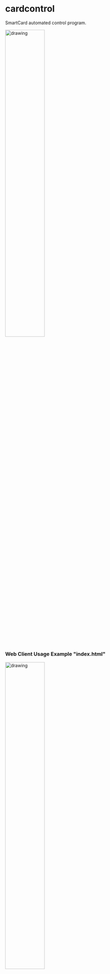 # cardcontrol
SmartCard automated control program.

<img src="./img/StationPic.jpg" alt="drawing" width="50%"/>

### Web Client Usage Example "index.html"
<img src="./img/cardControlExample.png" alt="drawing" width="50%"/>

### Web Client Usage Example "GET {URL}/insert {URL}/remove"
<img src="./img/webClientInsert.png" alt="drawing" width="50%"/>
<img src="./img/webClientRemove.png" alt="drawing" width="50%"/>

###  cardcontrol application usage

![alt text](./img/cardControlAppExample.png "Example: cardcontrol.py app usage")


###  Install on virgin Raspberry PI
Create raspberry PI image (32 bit lite version, no desktop) on SD card.
* https://www.raspberrypi.com/software/
* install and use raspberry PI imager.
* Configure image ahead of time with:
*    hostname: rpi-security
*    username: pi
*    password: 4rpiuser!
*    ssh enabled

Install SD card with image and boot up. 

SSH into raspberry PI:
hostname: rpi-security
username: pi

note:  If hostname resolution does not work you can find the IP address of the RPI using the App "Fing" on your phone.

```
sudo apt update
sudo apt upgrade
sudo raspi-config "Enable interfaces I2C and ssh"
sudo apt install git

"Python stuff"
sudo apt install python3-dev
sudo apt-get -y install python3-pip
sudo pip3 install adafruit-circuitpython-ssd1306

"Nodejs stuff"
Go to:  https://deb.nodesource.com/ and follow instructions to install latest nodejs.
or simply...

sudo apt install nodejs
sudo npm install express -g

"WiringPi Library and Utility"
cd ~
mkdir git
cd ./git
sudo apt-get purge wiringpi
git clone https://github.com/WiringPi/WiringPi.git
cd ./wiringPi
git pull origin
./build

"Test wiring pi":  
gpio

"cardcontrol APP"
cd ~/git
git clone https://github.com/marau777/cardcontrol
cd ./cardcontrol
git pull --rebase
cd ./cardcontrol
sudo ./install.sh
cd ./src
npm install -g

"Test cardcontrol.py": 
../src/python3 cardcontrol.py insert
../src/python3 cardcontrol.py remove
 
"Test cardcontrol-webserver.js":  
../src/node cardcontrol-webserver.js

"Open browser and go to URL  ( http://{your IP address}:3000 ) and the homepage should come up"

```
Bill of Materials:

Raspberry PI 4 Kit (SD card, power suppy etc):
https://www.amazon.com/CanaKit-Raspberry-4GB-Starter-Kit/dp/B07V5JTMV9/ref=sr_1_2_sspa?crid=24B2GUW30SGQ7&keywords=raspberry%2Bpi%2B4&qid=1696428340&sprefix=raspb%2Caps%2C188&sr=8-2-spons&sp_csd=d2lkZ2V0TmFtZT1zcF9hdGY&th=1

I2C Display:

https://www.amazon.com/Hosyond-Display-Self-Luminous-Compatible-Raspberry/dp/B09C5K91H7/ref=sr_1_2_sspa?crid=21BFYGN0S6W24&keywords=i2c%2Bdisplay&qid=1696428897&sprefix=i2c%2Bdisplay%2Caps%2C219&sr=8-2-spons&sp_csd=d2lkZ2V0TmFtZT1zcF9hdGY&th=1


Wire Jumpers:

https://www.amazon.com/UCEC-Breadboard-Jumper-Ribbon-Cables/dp/B071XLM454/ref=sr_1_7_sspa?crid=RPP8YEG0B0T2&keywords=wire%2Bjumpers&qid=1696428949&sprefix=wire%2Bjumpers%2Caps%2C174&sr=8-7-spons&sp_csd=d2lkZ2V0TmFtZT1zcF9tdGY&th=1

Servos:

https://www.amazon.com/ETMall-Digital-Helicopter-Compatible-Raspberry/dp/B08CH2SJLR/ref=sr_1_2_sspa?crid=1Y7HZVC73XYVW&keywords=servo+metal&qid=1696429055&sprefix=servo+metal%2Caps%2C177&sr=8-2-spons&sp_csd=d2lkZ2V0TmFtZT1zcF9hdGY&psc=1

Push Rods:

https://www.amazon.com/0-047x10-24-Pushrods-0-79x0-43-Airplane-Aircraft/dp/B07X7PCV38/ref=sr_1_14_sspa?crid=9QAUW6X3FIDS&keywords=servo+steel+wire&qid=1696429342&sprefix=servo+steel+wire%2Caps%2C181&sr=8-14-spons&sp_csd=d2lkZ2V0TmFtZT1zcF9tdGY&psc=1

Brass Tubing:

https://www.amazon.com/Precision-Round-Brass-Telescopic-Thickness/dp/B07VLNMCRC/ref=sr_1_6?crid=W44RQCGT4ECG&keywords=brass+tubing&qid=1696429447&sprefix=brass+tubing%2Caps%2C179&sr=8-6

Hot Glue Gun:

https://www.amazon.com/DEWALT-QUICK-HEAT-CERAMIC-GLUE/dp/B00FI6QWBM/ref=sr_1_24?crid=2DYK8M0XHXGFC&keywords=dewalt+glue+gun&qid=1696429595&sprefix=dewalt+glue%2Caps%2C174&sr=8-24

Binder Clips:

https://www.amazon.com/Otylzto-Assorted-Storage-Container-Supplies/dp/B0C1CSDZJM/ref=sr_1_7?crid=2XDUMTEVGIVID&keywords=binder+clips&qid=1696429643&sprefix=binder+clips%2Caps%2C172&sr=8-7




##Wiring Pictures

<img src="./img/wiringServo.jpg" alt="drawing2" width="50%"/>
<img src="./img/wiringIntoDisplay.jpg" alt="drawing3" width="50%"/>
<img src="./img/wiringDisplayIntoRpi.jpg" alt="drawing4" width="50%"/>
